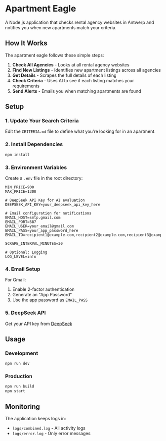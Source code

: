 # Apartment Eagle

A Node.js application that checks rental agency websites in Antwerp and notifies you when new apartments match your criteria.

## How It Works

The apartment eagle follows these simple steps:

1. **Check All Agencies** - Looks at all rental agency websites
2. **Find New Listings** - Identifies new apartment listings across all agencies
3. **Get Details** - Scrapes the full details of each listing
4. **Check Criteria** - Uses AI to see if each listing matches your requirements
5. **Send Alerts** - Emails you when matching apartments are found

## Setup

### 1. Update Your Search Criteria

Edit the `CRITERIA.md` file to define what you're looking for in an apartment.

### 2. Install Dependencies

```bash
npm install
```

### 3. Environment Variables

Create a `.env` file in the root directory:

```env
MIN_PRICE=900
MAX_PRICE=1300

# DeepSeek API Key for AI evaluation
DEEPSEEK_API_KEY=your_deepseek_api_key_here

# Email configuration for notifications
EMAIL_HOST=smtp.gmail.com
EMAIL_PORT=587
EMAIL_USER=your_email@gmail.com
EMAIL_PASS=your_app_password_here
EMAIL_TO=recipient1@example.com,recipient2@example.com,recipient3@example.com

SCRAPE_INTERVAL_MINUTES=30

# Optional: Logging
LOG_LEVEL=info
```

### 4. Email Setup

For Gmail:

1. Enable 2-factor authentication
2. Generate an "App Password"
3. Use the app password as `EMAIL_PASS`

### 5. DeepSeek API

Get your API key from [DeepSeek](https://platform.deepseek.com/)

## Usage

### Development

```bash
npm run dev
```

### Production

```bash
npm run build
npm start
```

## Monitoring

The application keeps logs in:

- `logs/combined.log` - All activity logs
- `logs/error.log` - Only error messages
